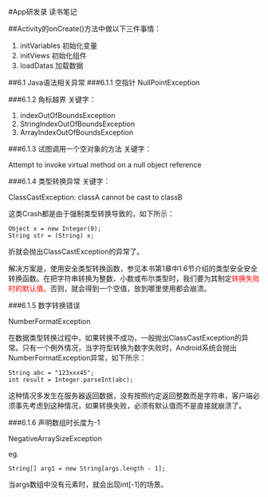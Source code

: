 #App研发录 读书笔记

##Activity的onCreate()方法中做以下三件事情：

1. initVariables 初始化变量
2. initViews 初始化组件
3. loadDatas 加载数据


##6.1 Java语法相关异常
###6.1.1 空指针 NullPointException

###6.1.2 角标越界
关键字：

1. indexOutOfBoundsException
2. StringIndexOutOfBoundsException
3. ArrayIndexOutOfBoundsException

###6.1.3 试图调用一个空对象的方法
关键字：

Attempt to invoke virtual method on a null object reference

###6.1.4 类型转换异常
关键字：

ClassCastException: classA cannot be cast to classB

这类Crash都是由于强制类型转换导致的，如下所示：

```
Object x = new Integer(0);
String str = (String) x;
```

折就会抛出ClassCastException的异常了。

解决方案是，使用安全类型转换函数，参见本书第1章中1.6节介绍的类型安全安全转换函数。在把字符串转换为整数、小数或布尔类型时，我们要为其制定<font color=red>转换失败时的默认值。</font>否则，就会得到一个空值，放到哪里使用都会崩溃。

###6.1.5 数字转换错误

NumberFormatException

在数据类型转换过程中，如果转换不成功，一般抛出ClassCastException的异常。只有一个例外情况，当字符型转换为数字失败时，Android系统会抛出NumberFormatException异常，如下所示：

```
String abc = "123xxx45";
int result = Integer.parseInt(abc);
```

这种情况多发生在服务器返回数据，没有按照约定返回整数而是字符串，客户端必须事先考虑到这种情况，如果转换失败，必须有默认值而不是直接就崩溃了。

###6.1.6 声明数组时长度为-1

NegativeArraySizeException

eg.

```
String[] arg1 = new String[args.length - 1];
```
当args数组中没有元素时，就会出现int[-1]的场景。
